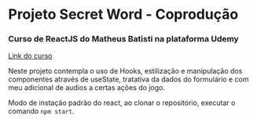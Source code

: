 # Projeto Secret Word - Coprodução 
### Curso de ReactJS do Matheus Batisti na plataforma Udemy

[Link do curso](https://www.udemy.com/course/react-do-zero-a-maestria-c-hooks-router-api-projetos/)

Neste projeto contempla o uso de Hooks, estilização e manipulação dos componentes através de useState, tratativa da dados do formulário e com meu adicional de audios a certas ações do jogo.

Modo de instação padrão do react, ao clonar o repositório, executar o comando `npm start`.
